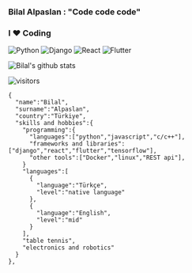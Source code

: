 ###   Bilal Alpaslan : "Code code code"     <br>


### I ❤️ Coding


![Python](https://img.shields.io/badge/-Python-056676?style=flat&logo=python&labelColor=000)
![Django](https://img.shields.io/badge/-Django-056676?style=flat&logo=django&labelColor=000)
![React](https://img.shields.io/badge/-React-056676?style=flat&logo=react&logoColor=fff)
![Flutter](https://img.shields.io/badge/-Flutter-056676?style=flat&logo=flutter&labelColor=000)


![Bilal's github stats](https://github-readme-stats.vercel.app/api?username=BilalAlpaslan&show_icons=true)


![visitors](https://visitor-badge.laobi.icu/badge?page_id=BilalAlpaslan)


    {
      "name":"Bilal",
      "surname":"Alpaslan",
      "country":"Türkiye",
      "skills and hobbies":{
        "programming":{
          "languages":["python","javascript","c/c++"],
          "frameworks and libraries":["django","react","flutter","tensorflow"],
          "other tools":["Docker","linux","REST api"],
        }
        "languages":[
          {
            "language":"Türkçe",
            "level":"native language"
          },
          {
            "language":"English",
            "level":"mid"
          }
        ],
        "table tennis",
        "electronics and robotics"
      }  
    },
 
